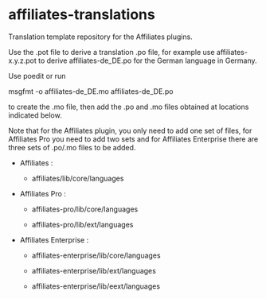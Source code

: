 affiliates-translations
=======================

Translation template repository for the Affiliates plugins.

Use the .pot file to derive a translation .po file, for example use affiliates-x.y.z.pot to derive affiliates-de_DE.po for the German language in Germany.

Use poedit or run

  msgfmt -o affiliates-de_DE.mo affiliates-de_DE.po

to create the .mo file, then add the .po and .mo files obtained at locations indicated below.

Note that for the Affiliates plugin, you only need to add one set of files, for Affiliates Pro you need to add two sets and for Affiliates Enterprise there are three sets of .po/.mo files to be added.

- Affiliates :

  - affiliates/lib/core/languages

- Affiliates Pro :

  - affiliates-pro/lib/core/languages
  
  - affiliates-pro/lib/ext/languages

- Affiliates Enterprise :

  - affiliates-enterprise/lib/core/languages
  
  - affiliates-enterprise/lib/ext/languages
  
  - affiliates-enterprise/lib/eext/languages
  
